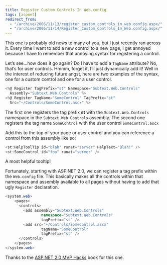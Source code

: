 ```yaml
---
title: Register Custom Controls In Web.config
tags: [aspnet]
redirect_from:
  - "/archive/2006/11/13/register_custom_controls_in_web.config.aspx/"
  - "/archive/2006/11/14/Register_Custom_Controls_In_Web.config.aspx/"
---
```


This one is probably old news to many of you, but I just recently ran
across it. Every time I want to add a new control to a new page, I get
annoyed because I have to remember that annoying syntax for registering
a control.

Let’s see...how does it go again? Do I have to add a `TagName`
attribute? No, that’s for user controls. Hmmm, forget it, I’ll just
dynamically add it! Well in the interest of reducing future angst, here
are two examples of the syntax, one for a custom control and one for a
user control.

```csharp
<%@ Register TagPrefix="st" Namespace="Subtext.Web.Controls" 
  Assembly="Subtext.Web.Controls" %>
<%@ Register TagName="SomeControl" TagPrefix="st" 
  Src="~/Controls/SomeControl.ascx" %>
```

The first one registers the tag prefix **st** with the
`Subtext.Web.Controls` namespace in the `Subtext.Web.Controls` assembly.
The second one registers the tag name `SomeControl` with the user
control `SomeControl.ascx`

Add this to the top of your page or user control and you can reference a
control from this assembly like so:

```csharp
<st:HelpToolTip id="blah" runat="server" HelpText="Blah!" />
<st:SomeControl id="foo" runat="server" />
```

A most helpful tooltip!

Fortunately, starting with ASP.NET 2.0, we can register a tag prefix
within the `Web.config` file. This basically makes all the controls
within that namespace and assembly available to all pages without having
to add that ugly `Register` declaration.

```csharp
<system.web>
    <pages>
      <controls>
        <add assembly="Subtext.Web.Controls"
                namespace="Subtext.Web.Controls"
                tagPrefix="st" />
        <add src="~/Controls/SomeControl.ascx"
                tagName="SomeControl"
                tagPrefix="st" />
      </controls>
    </pages>
</system.web>
```

Thanks to the [ASP.NET 2.0 MVP
Hacks](http://www.amazon.com/ASP-NET-2-0-Hacks-David-Yack/dp/0764597663 "ASP.NET Hacks at Amazon")
book for this one.

